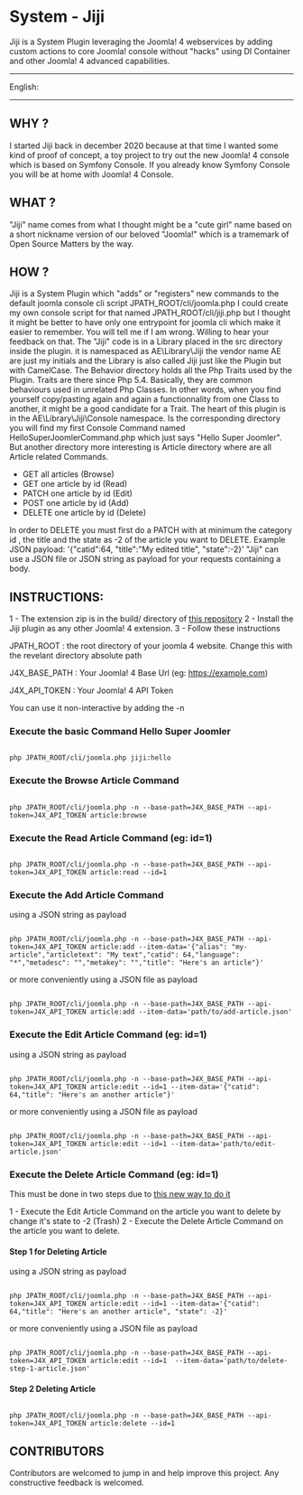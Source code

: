 # System - Jiji
Jiji is a System Plugin leveraging the Joomla! 4 webservices by adding custom actions to core Joomla! console without "hacks" using DI Container and other Joomla! 4 advanced capabilities.

------------------------

English:

------------------------

## WHY ?
I started Jiji back in december 2020 because at that time I wanted some kind of proof of concept, a toy project to try out the new Joomla! 4 console which is based on Symfony Console. If you already know Symfony Console you will be at home with Joomla! 4 Console.

## WHAT ?
"Jiji" name comes from what I thought might be a "cute girl" name based on a short nickname version of our beloved "Joomla!" which is a tramemark of Open Source Matters by the way.

## HOW ?
Jiji is a System Plugin which "adds" or "registers" new commands to the default joomla console cli script JPATH_ROOT/cli/joomla.php
I could create my own console script for that named JPATH_ROOT/cli/jiji.php but I thought it might be better to have only one entrypoint for joomla cli which make it easier to remember. You will tell me if I am wrong. Willing to hear your feedback on that.
The "Jiji" code is in a Library placed in the src directory inside the plugin.
it is namespaced as AE\Library\Jiji  the vendor name AE are just my initials and the Library is also called Jiji just like the Plugin but with CamelCase.
The Behavior directory holds all the Php Traits used by the Plugin. Traits are there since Php 5.4. Basically, they are common behaviours used in unrelated Php Classes. In other words, when you find yourself copy/pasting again and again a functionnality from one Class to another, it might be a good candidate for a Trait.
The heart of this plugin is in the AE\Library\Jiji\Console namespace. Is the corresponding directory you will find my first Console Command named HelloSuperJoomlerCommand.php which just says "Hello Super Joomler". But another directory more interesting is Article directory where are all Article related Commands. 
 - GET all articles (Browse)
 - GET one article by id (Read)
 - PATCH one article by id (Edit)
 - POST one article by id (Add)
 - DELETE one article by id (Delete)

 In order to DELETE you must first do a PATCH with at minimum the category id , the title and the state as -2 of the article you want to DELETE. 
 Example JSON payload: '{"catid":64, "title":"My edited title", "state":-2}'
"Jiji" can use a JSON file or JSON string as payload for your requests containing a body.

## INSTRUCTIONS:
1 - The extension zip is in the build/ directory of [this repository](https://github.com/alexandreelise/plg_system_jiji/blob/master/build/plg_system_jiji_202103071735.zip)
2 - Install the Jiji plugin as any other Joomla! 4 extension.
3 - Follow these instructions

JPATH_ROOT : the root directory of your joomla 4 website. Change this with the revelant directory absolute path

J4X_BASE_PATH : Your Joomla! 4 Base Url (eg: https://example.com)

J4X_API_TOKEN : Your Joomla! 4 API Token

You can use it non-interactive by adding the -n

### Execute the basic Command Hello Super Joomler
```

php JPATH_ROOT/cli/joomla.php jiji:hello

```
### Execute the Browse Article Command

```

php JPATH_ROOT/cli/joomla.php -n --base-path=J4X_BASE_PATH --api-token=J4X_API_TOKEN article:browse

```
### Execute the Read Article Command (eg: id=1)

```

php JPATH_ROOT/cli/joomla.php -n --base-path=J4X_BASE_PATH --api-token=J4X_API_TOKEN article:read --id=1

```

### Execute the Add Article Command

using a JSON string as payload

```

php JPATH_ROOT/cli/joomla.php -n --base-path=J4X_BASE_PATH --api-token=J4X_API_TOKEN article:add --item-data='{"alias": "my-article","articletext": "My text","catid": 64,"language": "*","metadesc": "","metakey": "","title": "Here's an article"}'

```

or more conveniently using a JSON file as payload

```

php JPATH_ROOT/cli/joomla.php -n --base-path=J4X_BASE_PATH --api-token=J4X_API_TOKEN article:add --item-data='path/to/add-article.json'

```

### Execute the Edit Article Command (eg: id=1)

using a JSON string as payload

```

php JPATH_ROOT/cli/joomla.php -n --base-path=J4X_BASE_PATH --api-token=J4X_API_TOKEN article:edit --id=1 --item-data='{"catid": 64,"title": "Here's an another article"}'

```

or more conveniently using a JSON file as payload

```

php JPATH_ROOT/cli/joomla.php -n --base-path=J4X_BASE_PATH --api-token=J4X_API_TOKEN article:edit --id=1 --item-data='path/to/edit-article.json'

```


### Execute the Delete Article Command (eg: id=1)

This must be done in two steps due to [this new way to do it](https://github.com/joomla/joomla-cms/pull/31581)

1 -  Execute the Edit Article Command on the article you want to delete by change it's state to -2 (Trash)
2 - Execute the Delete Article Command on the article you want to delete.

#### Step 1 for Deleting Article

using a JSON string as payload

```

php JPATH_ROOT/cli/joomla.php -n --base-path=J4X_BASE_PATH --api-token=J4X_API_TOKEN article:edit --id=1 --item-data='{"catid": 64,"title": "Here's an another article", "state": -2}'

```

or more conveniently using a JSON file as payload

```

php JPATH_ROOT/cli/joomla.php -n --base-path=J4X_BASE_PATH --api-token=J4X_API_TOKEN article:edit --id=1  --item-data='path/to/delete-step-1-article.json'

```

#### Step 2 Deleting Article

```

php JPATH_ROOT/cli/joomla.php -n --base-path=J4X_BASE_PATH --api-token=J4X_API_TOKEN article:delete --id=1

```



## CONTRIBUTORS
Contributors are welcomed to jump in and help improve this project. Any constructive feedback is welcomed.
